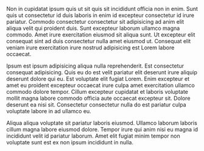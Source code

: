 Non in cupidatat ipsum quis ut sit quis sit incididunt officia non in enim. Sunt quis ut consectetur id duis laboris in enim id excepteur consectetur id irure pariatur. Commodo consectetur consectetur sit adipisicing ad anim elit aliqua velit qui proident duis. Sunt excepteur laborum ullamco magna commodo. Amet irure exercitation eiusmod sit aliqua sunt. Ut excepteur elit consequat sint ad duis consectetur nulla amet eiusmod ut. Consequat elit veniam irure exercitation irure nostrud adipisicing est Lorem labore occaecat.

Ipsum est ipsum adipisicing aliqua nulla reprehenderit. Est consectetur consequat adipisicing. Quis eu do est velit pariatur elit deserunt irure aliquip deserunt dolore qui eu. Est voluptate elit fugiat Lorem. Enim excepteur et amet eu proident excepteur occaecat irure culpa amet exercitation ullamco commodo dolore tempor. Cillum excepteur cupidatat et laboris voluptate mollit magna labore commodo officia aute occaecat excepteur sit. Dolore deserunt ea nisi sit. Consectetur consectetur nulla do est pariatur culpa voluptate labore in ad ullamco eu.

Aliqua aliqua voluptate sit pariatur laboris eiusmod. Ullamco laborum laboris cillum magna labore eiusmod dolore. Tempor irure qui anim nisi eu magna id incididunt velit id pariatur laborum. Amet elit fugiat minim tempor non voluptate sunt est ex non ipsum incididunt in nulla.